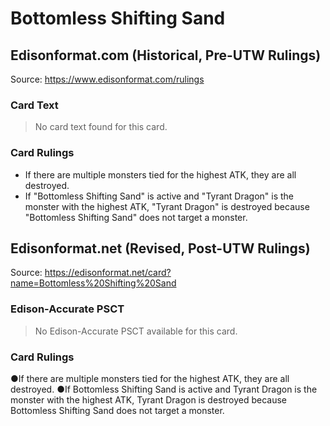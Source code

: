 # Bottomless Shifting Sand

## Edisonformat.com (Historical, Pre-UTW Rulings)

Source: https://www.edisonformat.com/rulings

### Card Text

> No card text found for this card.

### Card Rulings

*   If there are multiple monsters tied for the highest ATK, they are all destroyed.
*   If "Bottomless Shifting Sand" is active and "Tyrant Dragon" is the monster with the highest ATK, "Tyrant Dragon" is destroyed because "Bottomless Shifting Sand" does not target a monster.

## Edisonformat.net (Revised, Post-UTW Rulings)

Source: https://edisonformat.net/card?name=Bottomless%20Shifting%20Sand

### Edison-Accurate PSCT

> No Edison-Accurate PSCT available for this card.

### Card Rulings

●If there are multiple monsters tied for the highest ATK, they are all destroyed.
●If Bottomless Shifting Sand is active and Tyrant Dragon is the monster with the highest ATK, Tyrant Dragon is destroyed because Bottomless Shifting Sand does not target a monster.
            